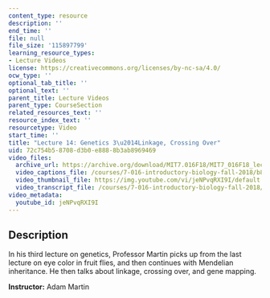 ```yaml
---
content_type: resource
description: ''
end_time: ''
file: null
file_size: '115897799'
learning_resource_types:
- Lecture Videos
license: https://creativecommons.org/licenses/by-nc-sa/4.0/
ocw_type: ''
optional_tab_title: ''
optional_text: ''
parent_title: Lecture Videos
parent_type: CourseSection
related_resources_text: ''
resource_index_text: ''
resourcetype: Video
start_time: ''
title: "Lecture 14: Genetics 3\u2014Linkage, Crossing Over"
uid: 72c754b5-8708-d3b0-e888-8b3ab8969469
video_files:
  archive_url: https://archive.org/download/MIT7.016F18/MIT7_016F18_lec14_300k.mp4
  video_captions_file: /courses/7-016-introductory-biology-fall-2018/b88dd1889d9250e785fe12d417c6f953_jeNPvqRXI9I.vtt
  video_thumbnail_file: https://img.youtube.com/vi/jeNPvqRXI9I/default.jpg
  video_transcript_file: /courses/7-016-introductory-biology-fall-2018/9eaf1f503c1d16538f8b79b27c75a435_jeNPvqRXI9I.pdf
video_metadata:
  youtube_id: jeNPvqRXI9I
---
```


Description
-----------

In his third lecture on genetics, Professor Martin picks up from the last lecture on eye color in fruit flies, and then continues with Mendelian inheritance. He then talks about linkage, crossing over, and gene mapping.

**Instructor:** Adam Martin

